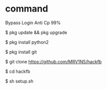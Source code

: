 # command
Bypass Login Anti Cp 99%

$ pkg update && pkg upgrade

$ pkg install python2

$ pkg install git

$ git clone https://github.com/MRV1N5/hackfb

$ cd hackfb

$ sh setup.sh
